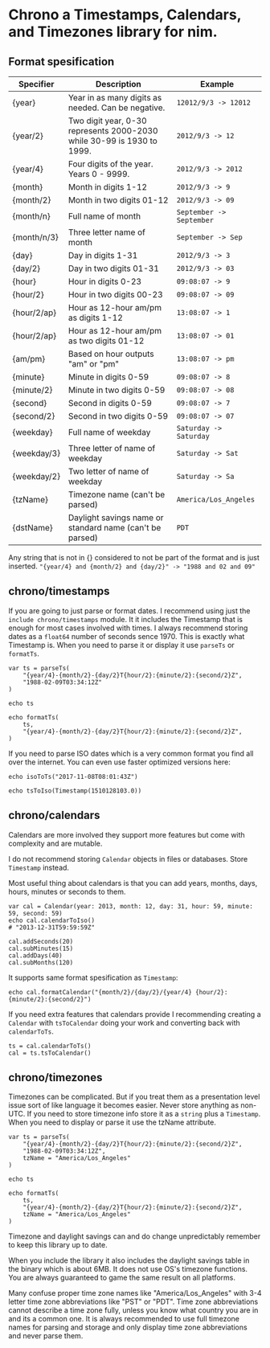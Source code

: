# Chrono a Timestamps, Calendars, and Timezones library for nim.


## Format spesification

| Specifier   | Description                                                                        | Example                     |
| ----------- | ---------------------------------------------------------------------------------- | --------------------------- |
| {year}      | Year in as many digits as needed. Can be negative.                                 | ``12012/9/3 -> 12012``      |
| {year/2}    | Two digit year, 0-30 represents 2000-2030 while 30-99 is 1930 to 1999.             | ``2012/9/3 -> 12``          |
| {year/4}    | Four digits of the year. Years 0 - 9999.                                           | ``2012/9/3 -> 2012``        |
| {month}     | Month in digits 1-12                                                               | ``2012/9/3 -> 9``           |
| {month/2}   | Month in two digits 01-12                                                          | ``2012/9/3 -> 09``          |
| {month/n}   | Full name of month                                                                 | ``September -> September``  |
| {month/n/3} | Three letter name of month                                                         | ``September -> Sep``        |
| {day}       | Day in digits 1-31                                                                 | ``2012/9/3 -> 3``           |
| {day/2}     | Day in two digits 01-31                                                            | ``2012/9/3 -> 03``          |
| {hour}      | Hour in digits 0-23                                                                | ``09:08:07 -> 9``           |
| {hour/2}    | Hour in two digits 00-23                                                           | ``09:08:07 -> 09``          |
| {hour/2/ap} | Hour as 12-hour am/pm as digits 1-12                                               | ``13:08:07 -> 1``           |
| {hour/2/ap} | Hour as 12-hour am/pm as two digits 01-12                                          | ``13:08:07 -> 01``          |
| {am/pm}     | Based on hour outputs "am" or "pm"                                                 | ``13:08:07 -> pm``          |
| {minute}    | Minute in digits 0-59                                                              | ``09:08:07 -> 8``           |
| {minute/2}  | Minute in two digits 0-59                                                          | ``09:08:07 -> 08``          |
| {second}    | Second in digits 0-59                                                              | ``09:08:07 -> 7``           |
| {second/2}  | Second in two digits 0-59                                                          | ``09:08:07 -> 07``          |
| {weekday}   | Full name of weekday                                                               | ``Saturday -> Saturday``    |
| {weekday/3} | Three letter of name of weekday                                                    | ``Saturday -> Sat``         |
| {weekday/2} | Two letter of name of weekday                                                      | ``Saturday -> Sa``          |
| {tzName}    | Timezone name (can't be parsed)                                                    | ``America/Los_Angeles``     |
| {dstName}   | Daylight savings name or standard name (can't be parsed)                           | ``PDT``                     |


Any string that is not in {} considered to not be part of the format and is just inserted.
``"{year/4} and {month/2} and {day/2}" -> "1988 and 02 and 09"``


## chrono/timestamps

If you are going to just parse or format dates. I recommend using just the `include chrono/timestamps` module.
It it includes the Timestamp that is enough for most cases involved with times.
I always recommend storing dates as a `float64` number of seconds sence 1970. This is exactly what Timestamp is.
When you need to parse it or display it use `parseTs` or `formatTs`.

```
var ts = parseTs(
    "{year/4}-{month/2}-{day/2}T{hour/2}:{minute/2}:{second/2}Z",
    "1988-02-09T03:34:12Z"
)

echo ts

echo formatTs(
    ts,
    "{year/4}-{month/2}-{day/2}T{hour/2}:{minute/2}:{second/2}Z",
)

```
If you need to parse ISO dates which is a very common format you find all over the internet. You can even use faster optimized versions here:

```
echo isoToTs("2017-11-08T08:01:43Z")

echo tsToIso(Timestamp(1510128103.0))
```


## chrono/calendars

Calendars are more involved they support more features but come with complexity and are mutable.

I do not recommend storing `Calendar` objects in files or databases. Store `Timestamp` instead.

Most useful thing about calendars is that you can add years, months, days, hours, minutes or seconds to them.

```
var cal = Calendar(year: 2013, month: 12, day: 31, hour: 59, minute: 59, second: 59)
echo cal.calendarToIso()
# "2013-12-31T59:59:59Z"

cal.addSeconds(20)
cal.subMinutes(15)
cal.addDays(40)
cal.subMonths(120)
```

It supports same format spesification as `Timestamp`:

```
echo cal.formatCalendar("{month/2}/{day/2}/{year/4} {hour/2}:{minute/2}:{second/2}")
```

If you need extra features that calendars provide I recommending creating a `Calendar` with `tsToCalendar` doing your work and converting back with `calendarToTs`.

```
ts = cal.calendarToTs()
cal = ts.tsToCalendar()
```


## chrono/timezones

Timezones can be complicated.
But if you treat them as a presentation level issue sort of like language it becomes easier.
Never store anything as non-UTC.
If you need to store timezone info store it as a `string` plus a `Timestamp`.
When you need to display or parse it use the tzName attribute.

```
var ts = parseTs(
    "{year/4}-{month/2}-{day/2}T{hour/2}:{minute/2}:{second/2}Z",
    "1988-02-09T03:34:12Z",
    tzName = "America/Los_Angeles"
)

echo ts

echo formatTs(
    ts,
    "{year/4}-{month/2}-{day/2}T{hour/2}:{minute/2}:{second/2}Z",
    tzName = "America/Los_Angeles"
)

```

Timezone and daylight savings can and do change unpredictably remember to keep this library up to date.

When you include the library it also includes the daylight savings table in the binary which is about 6MB.
It does not use OS's timezone functions.
You are always guaranteed to game the same result on all platforms.

Many confuse proper time zone names like "America/Los_Angeles" with 3-4 letter time zone abbreviations like "PST" or "PDT".
Time zone abbreviations cannot describe a time zone fully, unless you know what country you are in and its a common one.
It is always recommended to use full timezone names for parsing and storage and only display time zone abbreviations and never parse them.
